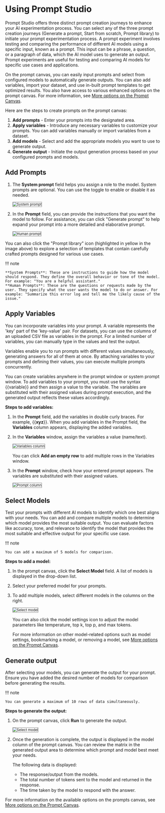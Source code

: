 # Using Prompt Studio

Prompt Studio offers three distinct prompt creation journeys to enhance your AI experimentation process. You can select any of the three prompt creation journeys (Generate a prompt, Start from scratch, Prompt library) to initiate your prompt experimentation process. A prompt experiment involves testing and comparing the performance of different AI models using a specific input, known as a prompt. This input can be a phrase, a question, or a paragraph of data, which the AI model uses to generate an output. Prompt experiments are useful for testing and comparing AI models for specific use cases and applications.

On the prompt canvas, you can easily input prompts and select from configured models to automatically generate outputs. You can also add variables, import your dataset, and use in-built prompt templates to get optimized results. You also have access to various enhanced options on the prompt canvas. For more information, see [More options on the Prompt Canvas](../playground/options-prompt-canvas.md).

Here are the steps to create prompts on the prompt canvas:

1. **Add prompts** - Enter your prompts into the designated area.
2. **Apply variables** - Introduce any necessary variables to customize your prompts. You can add variables manually or import variables from a dataset.
3. **Add models** - Select and add the appropriate models you want to use to generate output.
4. **Generate output** - Initiate the output generation process based on your configured prompts and models.


## Add Prompts

1. The **System prompt** field helps you assign a role to the model. 
System prompts are optional. You can use the toggle to enable or disable it as needed.

    <img src="../images/promptcanvas-systemprompt.png" alt="System prompt" title="System prompt" style="border: 1px solid gray; zoom:80%;">
	
2. In the **Prompt** field, you can provide the instructions that you want the model to follow.
For assistance, you can click "Generate prompt" to help expand your prompt into a more detailed and elaborative prompt.  

    <img src="../images/promptcanvas_human_prompt.png" alt="Human prompt" title="Human prompt" style="border: 1px solid gray; zoom:80%;">
 
You can also click the "Prompt library" icon (highlighted in yellow in the image above) to explore a selection of templates that contain carefully crafted prompts designed for various use cases.

!!! note

    **System Prompts**: These are instructions to guide how the model should respond. They define the overall behavior or tone of the model. For example: "You are a helpful assistant."   
    **Human Prompts**: These are the questions or requests made by the user. They specify what the user wants the model to do or answer. For example: "Summarize this error log and tell me the likely cause of the issue."

## Apply Variables

You can incorporate variables into your prompt. A variable represents the 'key' part of the 'key-value' pair. For datasets, you can use the columns of an uploaded CSV file as variables in the prompt. For a limited number of variables, you can manually type in the values and test the output. 

Variables enable you to run prompts with different values simultaneously, generating answers for all of them at once. By attaching variables to your prompts and defining their values, you can execute multiple prompts concurrently.

You can create variables anywhere in the prompt window or system prompt window. To add variables to your prompt, you must use the syntax {{variable}} and then assign a value to the variable. The variables are substituted with their assigned values during prompt execution, and the generated output reflects these values accordingly.

**Steps to add variables:**

1. In the **Prompt** field, add the variables in double curly braces. For example, {{**xyz**}}.
When you add variables in the Prompt field, the **Variables** column appears, displaying the added variables.

2. In the **Variables** window, assign the variables a value (name/text).

    <img src="../images/promptcanvas_variable.png" alt="Variables column" title="Variables column" style="border: 1px solid gray; zoom:80%;">
 
    You can click **Add an empty row** to add multiple rows in the Variables window.

3. In the **Prompt** window, check how your entered prompt appears.
The variables are substituted with their assigned values.

    <img src="../images/prompt_window_example.png" alt="Prompt column" title="Prompt column" style="border: 1px solid gray; zoom:80%;">


## Select Models

Test your prompts with different AI models to identify which one best aligns with your  needs. You can add and compare multiple models to determine which model provides the most suitable output. You can evaluate factors like accuracy, tone, and relevance to identify the model that provides the most suitable and effective output for your specific use case.

!!! note

    You can add a maximum of 5 models for comparison.

**Steps to add a model:**

1. In the prompt canvas, click the **Select Model** field.
A list of models is displayed in the drop-down list.
2. Select your preferred model for your prompts.
3. To add multiple models, select different models in the columns on the right.  

    <img src="../images/prompt_selectmodels_example.png" alt="Select model" title="Select model" style="border: 1px solid gray; zoom:80%;">

    You can also click the model settings icon to adjust the model parameters like temperature, top k, top p, and max tokens.

    For more information on other model-related options such as model settings, bookmarking a model, or removing a model, see [More options on the Prompt Canvas](../playground/options-prompt-canvas.md).


## Generate output

After selecting your models, you can generate the output for your prompt. Ensure you have added the desired number of models for comparison before generating the results.  
 
!!! note

    You can generate a maximum of 10 rows of data simultaneously.

**Steps to generate the output:**

1. On the prompt canvas, click **Run** to generate the output.

    <img src="../images/prompt_outputscreen_example.png" alt="Select model" title="Select model" style="border: 1px solid gray; zoom:80%;">

2. Once the generation is complete, the output is displayed in the model column of the prompt canvas. You can review the matrix in the generated output area to determine which prompt and model best meet your needs.

    The following data is displayed:
    
    * The response/output from the models.
    * The total number of tokens sent to the model and returned in the response.
    * The time taken by the model to respond with the answer.  

For more information on the available options on the prompts canvas, see [More options on the Prompt Canvas](../playground/options-prompt-canvas.md).

